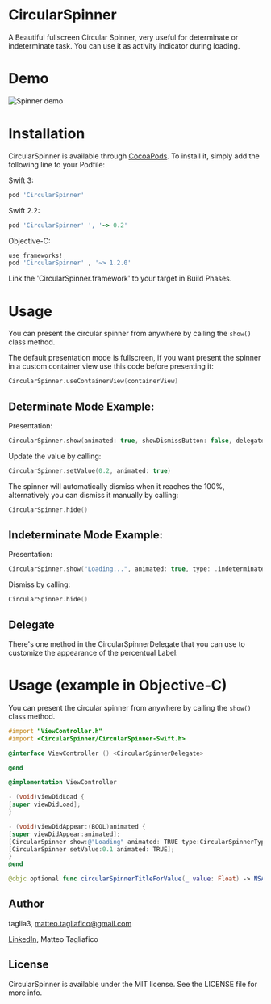 # CircularSpinner
A Beautiful fullscreen Circular Spinner, very useful for determinate or indeterminate task. You can use it as activity indicator during loading.

# Demo

![Spinner demo](https://raw.githubusercontent.com/taglia3/CircularSpinner/master/Gif/demo.gif)

# Installation

CircularSpinner is available through [CocoaPods](http://cocoapods.org). To install
it, simply add the following line to your Podfile:

Swift 3:

```ruby
pod 'CircularSpinner'
```

Swift 2.2:

```ruby
pod 'CircularSpinner' ', '~> 0.2'
```

Objective-C:

```ruby
use_frameworks!
pod 'CircularSpinner' , '~> 1.2.0'
```

Link the 'CircularSpinner.framework' to your target in Build Phases.


# Usage
You can present the circular spinner from anywhere by calling the `show()` class method.

The default presentation mode is fullscreen, if you want present the spinner in a custom container view use this code before presenting it:

```swift
CircularSpinner.useContainerView(containerView)
```

## Determinate Mode Example:

Presentation:

```swift
CircularSpinner.show(animated: true, showDismissButton: false, delegate: self)
```
Update the value by calling:

```swift
CircularSpinner.setValue(0.2, animated: true)
```

The spinner will automatically dismiss when it reaches the 100%, alternatively you can dismiss it manually by calling:

```swift
CircularSpinner.hide()
```

## Indeterminate Mode Example:

Presentation:

```swift
CircularSpinner.show("Loading...", animated: true, type: .indeterminate)
```
Dismiss by calling:

```swift
CircularSpinner.hide()
```

## Delegate
There's one method in the CircularSpinnerDelegate that you can use to customize the appearance of the percentual Label:

# Usage (example in Objective-C)
You can present the circular spinner from anywhere by calling the `show()` class method.

```objective-c
#import "ViewController.h"
#import <CircularSpinner/CircularSpinner-Swift.h>

@interface ViewController () <CircularSpinnerDelegate>

@end

@implementation ViewController

- (void)viewDidLoad {
[super viewDidLoad];
}

- (void)viewDidAppear:(BOOL)animated {
[super viewDidAppear:animated];
[CircularSpinner show:@"Loading" animated: TRUE type:CircularSpinnerTypeDeterminate showDismissButton:[NSNumber numberWithBool:TRUE] delegate:self];
[CircularSpinner setValue:0.1 animated: TRUE];
}
@end
```


```swift
@objc optional func circularSpinnerTitleForValue(_ value: Float) -> NSAttributedString
```

## Author

taglia3, matteo.tagliafico@gmail.com

[LinkedIn](https://www.linkedin.com/in/matteo-tagliafico-ba6985a3), Matteo Tagliafico

## License

CircularSpinner is available under the MIT license. See the LICENSE file for more info.
